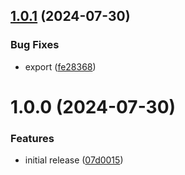 ## [1.0.1](https://github.com/eik-lib/prettier-config/compare/v1.0.0...v1.0.1) (2024-07-30)


### Bug Fixes

* export ([fe28368](https://github.com/eik-lib/prettier-config/commit/fe28368c5700300f95c8f1e650acce4d214a0884))

# 1.0.0 (2024-07-30)


### Features

* initial release ([07d0015](https://github.com/eik-lib/prettier-config/commit/07d00159154e01a9c28de45c8fd9905e79d55071))
